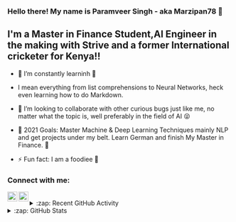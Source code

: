 ### Hello there! My name is Paramveer Singh - aka Marzipan78 👋


## I'm a Master in Finance Student,AI Engineer in the making with Strive and a former International cricketer for Kenya!!


- 🌱 I’m constantly learninh 🤣
- I mean everything from list comprehensions to Neural Networks, heck even learning how to do Markdown.
- 👯 I’m looking to collaborate with other curious bugs just like me, no matter what the topic is, well preferably in the field of AI 😝
- 🥅 2021 Goals: Master Machine & Deep Learning Techniques mainly NLP and get projects under my belt. Learn German and finish My Master in Finance. 🙌

- ⚡ Fun fact: I am a foodiee 🐼


### Connect with me:


[<img align="left" alt="paramveer-singh07 | LinkedIn" width="22px" src="https://cdn.jsdelivr.net/npm/simple-icons@v3/icons/linkedin.svg" />][linkedin]
[<img align="left" alt="a_slygabru/ | Instagram" width="22px" src="https://cdn.jsdelivr.net/npm/simple-icons@v3/icons/instagram.svg" />][instagram]

<br />



<details>
  <summary>:zap: Recent GitHub Activity</summary>
  
<!--START_SECTION:activity-->

<!--END_SECTION:activity-->

</details>

<details>
  <summary>:zap: GitHub Stats</summary>

  <img align="left" alt="Marzipan78's GitHub Stats" src="https://github-readme-stats.codestackr.vercel.app/api?username=Marzipan78&show_icons=true&hide_border=true" />

</details>


[instagram]: https://instagram.com/a_slygabru/
[linkedin]: https://www.linkedin.com/in/paramveer-singh07/
